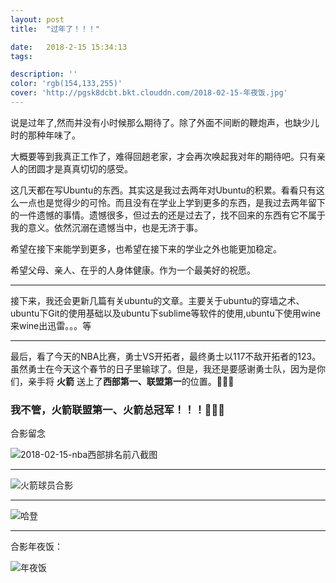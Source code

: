 ```yaml
---
layout: post
title:  "过年了！！！"

date:   2018-2-15 15:34:13
tags:

description: ''
color: 'rgb(154,133,255)'
cover: 'http://pgsk8dcbt.bkt.clouddn.com/2018-02-15-年夜饭.jpg'
---
```


说是过年了,然而并没有小时候那么期待了。除了外面不间断的鞭炮声，也缺少儿时的那种年味了。

大概要等到我真正工作了，难得回趟老家，才会再次唤起我对年的期待吧。只有亲人的团圆才是真真切切的感受。

这几天都在写Ubuntu的东西。其实这是我过去两年对Ubuntu的积累。看看只有这么一点也是觉得少的可怜。而且没有在学业上学到更多的东西，是我过去两年留下的一件遗憾的事情。遗憾很多，但过去的还是过去了，找不回来的东西有它不属于我的意义。依然沉溺在遗憾当中，也是无济于事。

希望在接下来能学到更多，也希望在接下来的学业之外也能更加稳定。

希望父母、亲人、在乎的人身体健康。作为一个最美好的祝愿。

------

接下来，我还会更新几篇有关ubuntu的文章。主要关于ubuntu的穿墙之术、ubuntu下Git的使用基础以及ubuntu下sublime等软件的使用,ubuntu下使用wine来wine出迅雷。。。等

----

最后，看了今天的NBA比赛，勇士VS开拓者，最终勇士以117不敌开拓者的123。虽然勇士在今天这个春节的日子里输球了。但是，我还是要感谢勇士队，因为是你们，亲手将 **火箭** 送上了**西部第一、联盟第一**的位置。👻👻👻

### 我不管，火箭联盟第一、火箭总冠军！！！👻👻👻

合影留念

![2018-02-15-nba西部排名前八截图](http://pgsk8dcbt.bkt.clouddn.com/2018-02-15-火箭登顶.jpg)

----

![火箭球员合影](http://pgsk8dcbt.bkt.clouddn.com/2018-02-15-火箭球员合影.jpg)

----

![哈登](http://pgsk8dcbt.bkt.clouddn.com/2018-02-15-哈登.jpg)

----

合影年夜饭：

![年夜饭](http://pgsk8dcbt.bkt.clouddn.com/2018-02-15-年夜饭.jpg)
